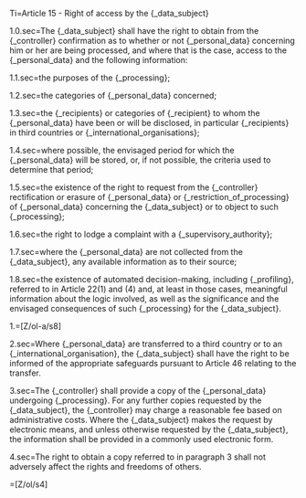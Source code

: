 Ti=Article 15 - Right of access by the {_data_subject}

1.0.sec=The {_data_subject} shall have the right to obtain from the {_controller} confirmation as to whether or not {_personal_data} concerning him or her are being processed, and where that is the case, access to the {_personal_data} and the following information:

1.1.sec=the purposes of the {_processing};

1.2.sec=the categories of {_personal_data} concerned;

1.3.sec=the {_recipients} or categories of {_recipient} to whom the {_personal_data} have been or will be disclosed, in particular {_recipients} in third countries or {_international_organisations};

1.4.sec=where possible, the envisaged period for which the {_personal_data} will be stored, or, if not possible, the criteria used to determine that period;

1.5.sec=the existence of the right to request from the {_controller} rectification or erasure of {_personal_data} or {_restriction_of_processing} of {_personal_data} concerning the {_data_subject} or to object to such {_processing};

1.6.sec=the right to lodge a complaint with a {_supervisory_authority};

1.7.sec=where the {_personal_data} are not collected from the {_data_subject}, any available information as to their source;

1.8.sec=the existence of automated decision-making, including {_profiling}, referred to in Article 22(1) and (4) and, at least in those cases, meaningful information about the logic involved, as well as the significance and the envisaged consequences of such {_processing} for the {_data_subject}.

1.=[Z/ol-a/s8]

2.sec=Where {_personal_data} are transferred to a third country or to an {_international_organisation}, the {_data_subject} shall have the right to be informed of the appropriate safeguards pursuant to Article 46 relating to the transfer.

3.sec=The {_controller} shall provide a copy of the {_personal_data} undergoing {_processing}. For any further copies requested by the {_data_subject}, the {_controller} may charge a reasonable fee based on administrative costs. Where the {_data_subject} makes the request by electronic means, and unless otherwise requested by the {_data_subject}, the information shall be provided in a commonly used electronic form.

4.sec=The right to obtain a copy referred to in paragraph 3 shall not adversely affect the rights and freedoms of others.

=[Z/ol/s4]
